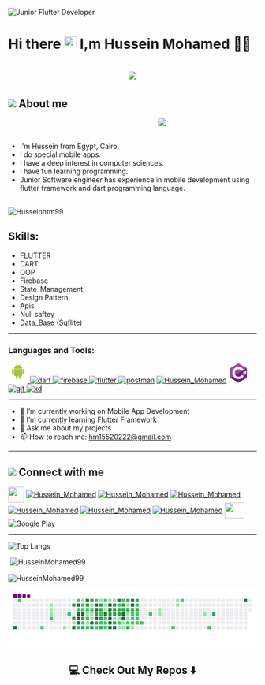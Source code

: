 ![Junior Flutter Developer](https://github.com/Husseinhtm99/Husseinhtm99/blob/main/Image1.png)

<h1 align="start"> Hi there <img src="https://media.giphy.com/media/hvRJCLFzcasrR4ia7z/giphy.gif" width="25px" height ="25px">  I,m Hussein Mohamed 👨‍💻
<br>  
<p align="center">
  <a href="https://github.com/DenverCoder1/readme-typing-svg"><img src="https://readme-typing-svg.herokuapp.com?color=F70000&height=60&lines=SoftWare+Engineering+Student+;Junior+Flutter+Developer&center=true&width=500&height=50"></a>
</p>

  
## <img src = "https://user-images.githubusercontent.com/63050133/156777293-72a6e681-2582-4a9d-ad92-09d1181d47c7.gif" width = 30>  About me

<img align="right" src="https://user-images.githubusercontent.com/63050133/156676671-d5b2e362-97d4-4404-9447-dd71ddfea82f.gif" width = 200px/>

<br><br>
- I'm Hussein from Egypt, Cairo.<br>
- I do special mobile apps.<br>
- I have a deep interest in computer sciences.<br>
- I have fun learning programming.<br> 
- Junior Software engineer has experience in mobile development using flutter framework and dart programming language. 
<br><br>

<!-- <p align="center"> <img src="https://komarev.com/ghpvc/?username=Husseinhtm99&label=Visitors&color=blue&style=plastic" alt="gauravsingh9356" /> </p> -->

<p align="left"> <img src="https://komarev.com/ghpvc/?username=Husseinhtm99&label=Profile%20views&color=0e75b6&style=flat" alt="Husseinhtm99" /> </p>

<!-- <p align="center"> <img src="https://komarev.com/ghpvc/?username=Husseinhtm99&label=Visitors&color=blue&style=plastic" alt="gauravsingh9356" /> </p> -->


## Skills:  
* FLUTTER
* DART
* OOP
* Firebase
* State_Management
* Design Pattern
* Apis
* Null saftey
* Data_Base (Sqflite)
<hr>


<!-- 👋💙 🤝 -->
<!-- <p align="center"> <img src="https://komarev.com/ghpvc/?username=Husseinhtm99&label=Visitors&color=blue&style=plastic" alt="gauravsingh9356" /> </p> -->


<h3 align="left">Languages and Tools:</h3>
<p align="left"> <a href="https://developer.android.com" target="_blank" rel="noreferrer"> <img src="https://raw.githubusercontent.com/devicons/devicon/master/icons/android/android-original-wordmark.svg" alt="android" width="40" height="40"/>
 </a> <a href="https://dart.dev" target="_blank" rel="noreferrer"> <img src="https://www.vectorlogo.zone/logos/dartlang/dartlang-icon.svg" alt="dart" width="40" height="40"/> </a> <a href="https://firebase.google.com/" target="_blank" rel="noreferrer"> <img src="https://www.vectorlogo.zone/logos/firebase/firebase-icon.svg" alt="firebase" width="40" height="40"/> </a> <a href="https://flutter.dev" target="_blank" rel="noreferrer"> <img src="https://www.vectorlogo.zone/logos/flutterio/flutterio-icon.svg" alt="flutter" width="40" height="40"/>  </a> <a href="https://postman.com" target="_blank" rel="noreferrer"> <img src="https://www.vectorlogo.zone/logos/getpostman/getpostman-icon.svg" alt="postman" width="40" height="40"/></a>
   <a href="https://twitter.com/Hussein93621667" target="blank"><img src="https://raw.githubusercontent.com/rahuldkjain/github-profile-readme-generator/master/src/images/icons/Software/figma.svg" alt="Hussein_Mohamed" height="40" width="40" /></a>
</a> <a href="https://www.w3schools.com/cs/" target="_blank" rel="noreferrer"> <img src="https://raw.githubusercontent.com/devicons/devicon/master/icons/csharp/csharp-original.svg" alt="csharp" width="40" height="40"/> </a> <a href="https://git-scm.com/" target="_blank" rel="noreferrer"> <img src="https://www.vectorlogo.zone/logos/git-scm/git-scm-icon.svg" alt="git" width="40" height="40"/> <a href="https://www.adobe.com/products/xd.html" target="_blank" rel="noreferrer"> <img src="https://cdn.worldvectorlogo.com/logos/adobe-xd.svg" alt="xd" width="40" height="40"/> </a> </p>
<hr>


<!-- 👋💙 🤝 -->
<!-- <p align="center"> <img src="https://komarev.com/ghpvc/?username=Husseinhtm99&label=Visitors&color=blue&style=plastic" alt="gauravsingh9356" /> </p> -->

 
- 🔭 I’m currently working on Mobile App Development 
- 🌱 I’m currently learning Flutter Framework 
- 💬 Ask me about my projects 
- 📫 How to reach me:  hm15520222@gmail.com 
<hr>


<!-- 👋💙 🤝 -->
<!-- <p align="center"> <img src="https://komarev.com/ghpvc/?username=Husseinhtm99&label=Visitors&color=blue&style=plastic" alt="gauravsingh9356" /> </p> -->



## <img src="https://media.giphy.com/media/iY8CRBdQXODJSCERIr/giphy.gif" width="35"> Connect with me
<p align="left">
<a href="https://zaap.bio/HusseinMohamed" target="_blank" rel="noreferrer"><img align="center" src="https://uploads-ssl.webflow.com/6026bc921eff07d61a132750/602843b7b4409e5ea0cbcc1c_social-logo-2.png" width="32" height="32" /></a>
 <a href="http://wa.me/+201022731520/" target="blank"><img align="center" src="https://raw.githubusercontent.com/rahuldkjain/github-profile-readme-generator/master/src/images/icons/Social/whatsapp.svg" alt="Hussein_Mohamed" height="30" width="40" /></a>
<a href="https://www.linkedin.com/in/hussein99" target="blank"><img align="center" src="https://raw.githubusercontent.com/rahuldkjain/github-profile-readme-generator/master/src/images/icons/Social/linked-in-alt.svg" alt="Hussein_Mohamed" height="30" width="40" /></a>
<a href="https://www.facebook.com/Hussein.M.A.99" target="blank"><img align="center" src="https://raw.githubusercontent.com/rahuldkjain/github-profile-readme-generator/master/src/images/icons/Social/facebook.svg" alt="Hussein_Mohamed" height="30" width="40" /></a>
<a href="https://www.instagram.com/husseinhtm" target="blank"><img align="center" src="https://raw.githubusercontent.com/rahuldkjain/github-profile-readme-generator/master/src/images/icons/Social/instagram.svg" alt="Hussein_Mohamed" height="30" width="40" /></a>
 <a href="https://twitter.com/Hussein93621667" target="blank"><img align="center" src="https://raw.githubusercontent.com/rahuldkjain/github-profile-readme-generator/master/src/images/icons/Social/twitter.svg" alt="Hussein_Mohamed" height="30" width="40" /></a>
   <a href="https://github.com/HusseinMohamed99/" target="blank"><img align="center" src="https://raw.githubusercontent.com/rahuldkjain/github-profile-readme-generator/master/src/images/icons/Social/github.svg" alt="Hussein_Mohamed" height="30" width="40" /></a>
  <a href="mailto:hm15520222@gmail.com" target="_blank" rel="noreferrer"><img align="center" src="https://play-lh.googleusercontent.com/KSuaRLiI_FlDP8cM4MzJ23ml3og5Hxb9AapaGTMZ2GgR103mvJ3AAnoOFz1yheeQBBI" width="40" height="32" /></a>  
<a href="https://web.telegram.org/z/" target="_blank"><img align="center" alt="Google Play" src="https://img.shields.io/badge/TELEGRAM-2CA5E0.svg?style=for-the-badge&logo=telegram&logoColor=white" /></a>
</p>

</p>

<hr>


<!-- 👋💙 🤝 -->
<!-- <p align="center"> <img src="https://komarev.com/ghpvc/?username=Husseinhtm99&label=Visitors&color=blue&style=plastic" alt="gauravsingh9356" /> </p> -->

![Top Langs](https://github-readme-stats.vercel.app/api/top-langs/?username=HusseinMohamed99&layout=compact&theme=noctis_minimus)
<p>&nbsp;<img align="center" src="https://github-readme-stats.vercel.app/api?username=HusseinMohamed99&show_icons=true&locale=en&theme=noctis_minimus" alt="HusseinMohamed99" /></p>
<p><img align="center" src="https://github-readme-streak-stats.herokuapp.com/?user=HusseinMohamed99" alt="HusseinMohamed99" /></p>

![snake gif](https://github.com/HusseinMohamed99/HusseinMohamed99/blob/output/github-contribution-grid-snake.gif)
<h2  align="center">💻 Check Out My Repos ⬇️ </h2>
